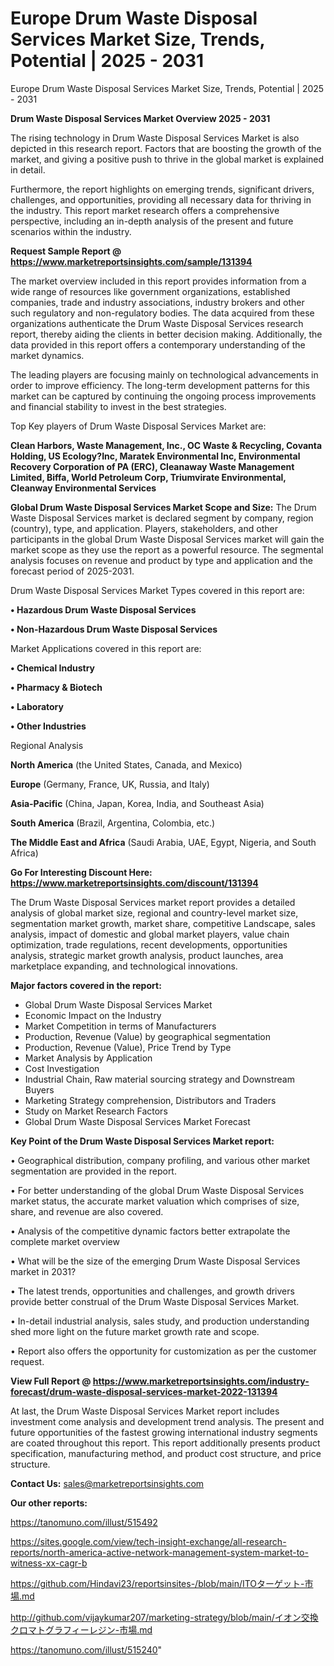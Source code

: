 # Europe Drum Waste Disposal Services Market Size, Trends, Potential | 2025 - 2031
Europe Drum Waste Disposal Services Market Size, Trends, Potential | 2025 - 2031

<Strong> Drum Waste Disposal Services Market Overview 2025 - 2031</strong>

The rising technology in Drum Waste Disposal Services Market is also depicted in this research report. Factors that are boosting the growth of the market, and giving a positive push to thrive in the global market is explained in detail.

Furthermore, the report highlights on emerging trends, significant drivers, challenges, and opportunities, providing all necessary data for thriving in the industry. This report market research offers a comprehensive perspective, including an in-depth analysis of the present and future scenarios within the industry.

<strong>Request Sample Report @ <a href=https://www.marketreportsinsights.com/sample/131394>https://www.marketreportsinsights.com/sample/131394</a></strong>

The market overview included in this report provides information from a wide range of resources like government organizations, established companies, trade and industry associations, industry brokers and other such regulatory and non-regulatory bodies. The data acquired from these organizations authenticate the Drum Waste Disposal Services research report, thereby aiding the clients in better decision making. Additionally, the data provided in this report offers a contemporary understanding of the market dynamics.

The leading players are focusing mainly on technological advancements in order to improve efficiency. The long-term development patterns for this market can be captured by continuing the ongoing process improvements and financial stability to invest in the best strategies.

Top Key players of Drum Waste Disposal Services Market are:

<strong>Clean Harbors, Waste Management, Inc., OC Waste & Recycling, Covanta Holding, US Ecology?Inc, Maratek Environmental Inc, Environmental Recovery Corporation of PA (ERC), Cleanaway Waste Management Limited, Biffa, World Petroleum Corp, Triumvirate Environmental, Cleanway Environmental Services</strong>

<strong><b>Global Drum Waste Disposal Services Market Scope and Size:</b></strong>
The Drum Waste Disposal Services market is declared segment by company, region (country), type, and application. Players, stakeholders, and other participants in the global Drum Waste Disposal Services market will gain the market scope as they use the report as a powerful resource. The segmental analysis focuses on revenue and product by type and application and the forecast period of 2025-2031.

Drum Waste Disposal Services Market Types covered in this report are:

<strong>• Hazardous Drum Waste Disposal Services

• Non-Hazardous Drum Waste Disposal Services</strong>

Market Applications covered in this report are:

<strong>• Chemical Industry

• Pharmacy & Biotech

• Laboratory

• Other Industries</strong> 

Regional Analysis

<strong>North America</strong> (the United States, Canada, and Mexico)

<strong>Europe</strong> (Germany, France, UK, Russia, and Italy)

<strong>Asia-Pacific</strong> (China, Japan, Korea, India, and Southeast Asia)

<strong>South America</strong> (Brazil, Argentina, Colombia, etc.)

<strong>The Middle East and Africa</strong> (Saudi Arabia, UAE, Egypt, Nigeria, and South Africa)

<strong>Go For Interesting Discount Here: <a href=https://www.marketreportsinsights.com/discount/131394>https://www.marketreportsinsights.com/discount/131394</a></strong>

The Drum Waste Disposal Services market report provides a detailed analysis of global market size, regional and country-level market size, segmentation market growth, market share, competitive Landscape, sales analysis, impact of domestic and global market players, value chain optimization, trade regulations, recent developments, opportunities analysis, strategic market growth analysis, product launches, area marketplace expanding, and technological innovations.

<strong><b>Major factors covered in the report:</b></strong>
<ul>
  <li>Global Drum Waste Disposal Services Market </li>
  <li>Economic Impact on the Industry</li>
  <li>Market Competition in terms of Manufacturers</li>
  <li>Production, Revenue (Value) by geographical segmentation</li>
  <li>Production, Revenue (Value), Price Trend by Type</li>
  <li>Market Analysis by Application</li>
  <li>Cost Investigation</li>
  <li>Industrial Chain, Raw material sourcing strategy and Downstream Buyers</li>
  <li>Marketing Strategy comprehension, Distributors and Traders</li>
  <li>Study on Market Research Factors</li>
  <li>Global Drum Waste Disposal Services Market Forecast</li>
</ul>

<strong><b>Key Point of the Drum Waste Disposal Services Market report:</b></strong>

• Geographical distribution, company profiling, and various other market segmentation are provided in the report.

• For better understanding of the global Drum Waste Disposal Services market status, the accurate market valuation which comprises of size, share, and revenue are also covered.

• Analysis of the competitive dynamic factors better extrapolate the complete market overview

• What will be the size of the emerging Drum Waste Disposal Services market in 2031?

• The latest trends, opportunities and challenges, and growth drivers provide better construal of the Drum Waste Disposal Services Market.

• In-detail industrial analysis, sales study, and production understanding shed more light on the future market growth rate and scope.

• Report also offers the opportunity for customization as per the customer request.

<strong><b>View Full Report @ <a href=https://www.marketreportsinsights.com/industry-forecast/drum-waste-disposal-services-market-2022-131394>https://www.marketreportsinsights.com/industry-forecast/drum-waste-disposal-services-market-2022-131394</a></b></strong>


At last, the Drum Waste Disposal Services Market report includes investment come analysis and development trend analysis. The present and future opportunities of the fastest growing international industry segments are coated throughout this report. This report additionally presents product specification, manufacturing method, and product cost structure, and price structure.

<strong>Contact Us:</strong>
sales@marketreportsinsights.com

<strong>Our other reports:</strong>

<a href=https://tanomuno.com/illust/515492>https://tanomuno.com/illust/515492</a>

<a href=https://sites.google.com/view/tech-insight-exchange/all-research-reports/north-america-active-network-management-system-market-to-witness-xx-cagr-b>https://sites.google.com/view/tech-insight-exchange/all-research-reports/north-america-active-network-management-system-market-to-witness-xx-cagr-b</a>

<a href=https://github.com/Hindavi23/reportsinsites-/blob/main/ITOターゲット-市場.md>https://github.com/Hindavi23/reportsinsites-/blob/main/ITOターゲット-市場.md</a>

<a href=http://github.com/vijaykumar207/marketing-strategy/blob/main/イオン交換クロマトグラフィーレジン-市場.md>http://github.com/vijaykumar207/marketing-strategy/blob/main/イオン交換クロマトグラフィーレジン-市場.md</a>

<a href=https://tanomuno.com/illust/515240>https://tanomuno.com/illust/515240</a>"
